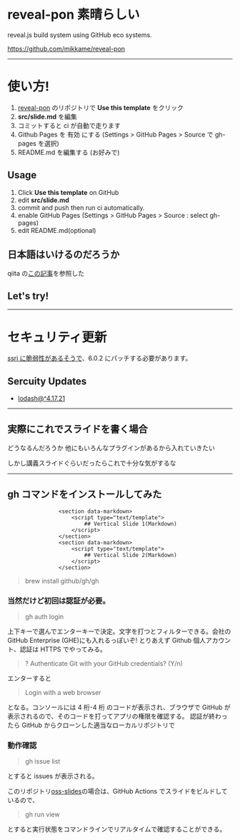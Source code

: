 # reveal-pon 素晴らしい

reveal.js build system
using GitHub eco systems.

https://github.com/mikkame/reveal-pon

---

# 使い方!

1. [reveal-pon](https://github.com/mikkame/reveal-pon) のリポジトリで **Use this template** をクリック
2. **src/slide.md** を編集
3. コミットすると ci が自動で走ります
4. Github Pages を 有効 にする (Settings > GitHub Pages > Source で gh-pages を選択)
5. README.md を編集する (お好みで)

## Usage

1. Click **Use this template** on GitHub
2. edit **src/slide.md**
3. commit and push then run ci automatically.
4. enable GitHub Pages (Settings > GitHub Pages > Source : select gh-pages)
5. edit README.md(optional)

## 日本語はいけるのだろうか

qiita の[この記事](https://qiita.com/mikkame/items/b0f144920aba95d1c2be)を参照した

## Let's try!

---

# セキュリティ更新

[ssri に脆弱性があるそうで](https://github.com/advisories/GHSA-vx3p-948g-6vhq)、6.0.2 にパッチする必要があります。

## Sercuity Updates

- [lodash@^4.17.21](https://github.com/kaitas/oss-slides/security/dependabot/yarn.lock/lodash/open)

---

## 実際にこれでスライドを書く場合

どうなるんだろうか
他にもいろんなプラグインがあるから入れていきたい

しかし講義スライドぐらいだったらこれで十分な気がするな

---

## gh コマンドをインストールしてみた
                    <section data-markdown>
                        <script type="text/template">
                            ## Vertical Slide 1(Markdown)
                        </script>
                    </section>
                    <section data-markdown>
                        <script type="text/template">
                            ## Vertical Slide 2(Markdown)
                        </script>
                    </section>
> brew install github/gh/gh

### 当然だけど初回は認証が必要。

> gh auth login

上下キーで選んでエンターキーで決定。文字を打つとフィルターできる。会社の GitHub Enterprise (GHE)にも入れるっぽいぞ!
とりあえず Github 個人アカウント、認証は HTTPS でやってみる。

> ? Authenticate Git with your GitHub credentials? (Y/n)

エンターすると

> Login with a web browser

となる。コンソールには 4 桁-4 桁 のコードが表示され、ブラウザで GitHub が表示されるので、そのコードを打ってアプリの権限を確認する。
認証が終わったら GitHub からクローンした適当なローカルリポジトリで

### 動作確認

> gh issue list

とすると issues が表示される。

このリポジトリ[oss-slides](https://github.com/kaitas/oss-slides/)の場合は、GitHub Actions でスライドをビルドしているので、

> gh run view

とすると実行状態をコマンドラインでリアルタイムで確認することができる。

<section data-markdown>
  <script type="text/template">
    - Item 1 <!-- .element: class="fragment" data-fragment-index="2" -->
    - Item 2 <!-- .element: class="fragment" data-fragment-index="1" -->
  </script>
</section>

